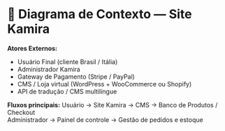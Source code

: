 # 🧩 Diagrama de Contexto — Site Kamira

**Atores Externos:**
- Usuário Final (cliente Brasil / Itália)
- Administrador Kamira
- Gateway de Pagamento (Stripe / PayPal)
- CMS / Loja virtual (WordPress + WooCommerce ou Shopify)
- API de tradução / CMS multilíngue

**Fluxos principais:**
Usuário → Site Kamira → CMS → Banco de Produtos / Checkout  
Administrador → Painel de controle → Gestão de pedidos e estoque  
